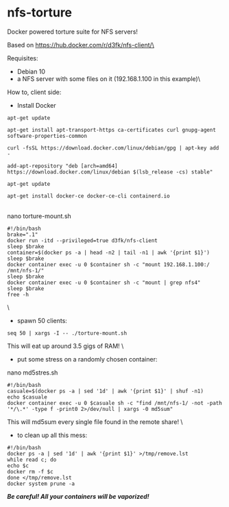 # nfs-torture
Docker powered torture suite for NFS servers!

Based on https://hub.docker.com/r/d3fk/nfs-client/\

Requisites:
- Debian 10
- a NFS server with some files on it (192.168.1.100 in this example)\

How to, client side:

- Install Docker

```
apt-get update

apt-get install apt-transport-https ca-certificates curl gnupg-agent software-properties-common

curl -fsSL https://download.docker.com/linux/debian/gpg | apt-key add -

add-apt-repository "deb [arch=amd64] https://download.docker.com/linux/debian $(lsb_release -cs) stable"

apt-get update

apt-get install docker-ce docker-ce-cli containerd.io
```
\
nano torture-mount.sh

```
#!/bin/bash
brake=".1"
docker run -itd --privileged=true d3fk/nfs-client
sleep $brake
container=$(docker ps -a | head -n2 | tail -n1 | awk '{print $1}')
sleep $brake
docker container exec -u 0 $container sh -c "mount 192.168.1.100:/ /mnt/nfs-1/"
sleep $brake
docker container exec -u 0 $container sh -c "mount | grep nfs4"
sleep $brake
free -h
```
\
- spawn 50 clients:

```
seq 50 | xargs -I -- ./torture-mount.sh
```

This will eat up around 3.5 gigs of RAM!
\
- put some stress on a randomly chosen container:

nano md5stres.sh

```
#!/bin/bash
casuale=$(docker ps -a | sed '1d' | awk '{print $1}' | shuf -n1)
echo $casuale
docker container exec -u 0 $casuale sh -c "find /mnt/nfs-1/ -not -path '*/\.*' -type f -print0 2>/dev/null | xargs -0 md5sum"
```

This will md5sum every single file found in the remote share!
\
- to clean up all this mess:

```
#!/bin/bash
docker ps -a | sed '1d' | awk '{print $1}' >/tmp/remove.lst
while read c; do
echo $c
docker rm -f $c
done </tmp/remove.lst
docker system prune -a
```

***Be careful! All your containers will be vaporized!***
